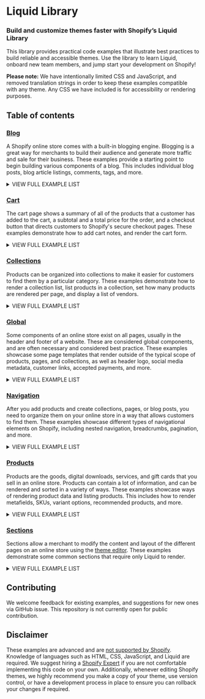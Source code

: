 # Liquid Library
### Build and customize themes faster with Shopify’s Liquid Library

This library provides practical code examples that illustrate best practices to build reliable and accessible themes. Use the library to learn Liquid, onboard new team members, and jump start your development on Shopify!

**Please note:** We have intentionally limited CSS and JavaScript, and removed translation strings in order to keep these examples compatible with any theme. Any CSS we have included is for accessibility or rendering purposes.

 ## Table of contents

### <a href="https://github.com/Shopify/liquid-library-examples/tree/master/blog">Blog</a>

A Shopify online store comes with a built-in blogging engine. Blogging is a great way for merchants to build their audience and generate more traffic and sale for their business. These examples provide a starting point to begin building various components of a blog. This includes individual blog posts, blog article listings, comments, tags, and more.


<details><summary>VIEW FULL EXAMPLE LIST</summary>

 - <a href="https://github.com/Shopify/liquid-library-examples/tree/master/blog#blog-article-list">Blog article list</a>
 - <a href="https://github.com/Shopify/liquid-library-examples/tree/master/blog#blog-article-page">Blog article page</a>
 - <a href="https://github.com/Shopify/liquid-library-examples/tree/master/blog#blog-tag-list">Blog tag list</a>
 - <a href="https://github.com/Shopify/liquid-library-examples/tree/master/blog#comments-list">Comments list</a>
 - <a href="https://github.com/Shopify/liquid-library-examples/tree/master/blog#featured-blog-posts">Featured blog posts</a>
 - <a href="https://github.com/Shopify/liquid-library-examples/tree/master/blog#previous-and-next-article-buttons">Previous and next article buttons</a>
</details>

### <a href="https://github.com/Shopify/liquid-library-examples/tree/master/cart">Cart</a>

The cart page shows a summary of all of the products that a customer has added to the cart, a subtotal and a total price for the order, and a checkout button that directs customers to Shopify's secure checkout pages. These examples demonstrate how to add cart notes, and render the cart form.


<details><summary>VIEW FULL EXAMPLE LIST</summary>

 - <a href="https://github.com/Shopify/liquid-library-examples/tree/master/cart#cart-notes">Cart notes</a>
 - <a href="https://github.com/Shopify/liquid-library-examples/tree/master/cart#checkout-form">Checkout form</a>
</details>

### <a href="https://github.com/Shopify/liquid-library-examples/tree/master/collections">Collections</a>

Products can be organized into collections to make it easier for customers to find them by a particular category. These examples demonstrate how to render a collection list, list products in a collection, set how many products are rendered per page, and display a list of vendors.


<details><summary>VIEW FULL EXAMPLE LIST</summary>

 - <a href="https://github.com/Shopify/liquid-library-examples/tree/master/collections#collection-list">Collection list</a>
 - <a href="https://github.com/Shopify/liquid-library-examples/tree/master/collections#collection-page">Collection page</a>
 - <a href="https://github.com/Shopify/liquid-library-examples/tree/master/collections#product-limit">Product limit</a>
 - <a href="https://github.com/Shopify/liquid-library-examples/tree/master/collections#vendor-link-list">Vendor link list</a>
</details>

### <a href="https://github.com/Shopify/liquid-library-examples/tree/master/global">Global</a>

Some components of an online store exist on all pages, usually in the header and footer of a website. These are considered global components, and are often necessary and considered best practice. These examples showcase some page templates that render outside of the typical scope of products, pages, and collections, as well as header logo, social media metadata, customer links, accepted payments, and more.


<details><summary>VIEW FULL EXAMPLE LIST</summary>

 - <a href="https://github.com/Shopify/liquid-library-examples/tree/master/global#404-page">404 page</a>
 - <a href="https://github.com/Shopify/liquid-library-examples/tree/master/global#copyright-text">Copyright text</a>
 - <a href="https://github.com/Shopify/liquid-library-examples/tree/master/global#customer-account-links">Customer account links</a>
 - <a href="https://github.com/Shopify/liquid-library-examples/tree/master/global#customer-login">Customer login</a>
 - <a href="https://github.com/Shopify/liquid-library-examples/tree/master/global#header-logo">Header logo</a>
 - <a href="https://github.com/Shopify/liquid-library-examples/tree/master/global#og-tags">Og tags</a>
 - <a href="https://github.com/Shopify/liquid-library-examples/tree/master/global#password-page">Password page</a>
 - <a href="https://github.com/Shopify/liquid-library-examples/tree/master/global#payment-icons">Payment icons</a>
 - <a href="https://github.com/Shopify/liquid-library-examples/tree/master/global#skip-link">Skip link</a>
</details>

### <a href="https://github.com/Shopify/liquid-library-examples/tree/master/navigation">Navigation</a>

After you add products and create collections, pages, or blog posts, you need to organize them on your online store in a way that allows customers to find them. These examples showcase different types of navigational elements on Shopify, including nested navigation, breadcrumbs, pagination, and more.


<details><summary>VIEW FULL EXAMPLE LIST</summary>

 - <a href="https://github.com/Shopify/liquid-library-examples/tree/master/navigation#breadcrumb-navigation">Breadcrumb navigation</a>
 - <a href="https://github.com/Shopify/liquid-library-examples/tree/master/navigation#nested-navigation">Nested navigation</a>
 - <a href="https://github.com/Shopify/liquid-library-examples/tree/master/navigation#pagination-simple">Pagination simple</a>
 - <a href="https://github.com/Shopify/liquid-library-examples/tree/master/navigation#pagination">Pagination</a>
 - <a href="https://github.com/Shopify/liquid-library-examples/tree/master/navigation#social-media-navigation">Social media navigation</a>
</details>

### <a href="https://github.com/Shopify/liquid-library-examples/tree/master/products">Products</a>

Products are the goods, digital downloads, services, and gift cards that you sell in an online store. Products can contain a lot of information, and can be rendered and sorted in a variety of ways. These examples showcase ways of rendering product data and listing products. This includes how to render metafields, SKUs, variant options, recommended products, and more.


<details><summary>VIEW FULL EXAMPLE LIST</summary>

 - <a href="https://github.com/Shopify/liquid-library-examples/tree/master/products#product-metafields">Product metafields</a>
 - <a href="https://github.com/Shopify/liquid-library-examples/tree/master/products#product-variant-images">Product variant images</a>
 - <a href="https://github.com/Shopify/liquid-library-examples/tree/master/products#product-variant-selector">Product variant selector</a>
 - <a href="https://github.com/Shopify/liquid-library-examples/tree/master/products#recommended-products-by-collection">Recommended products by collection</a>
 - <a href="https://github.com/Shopify/liquid-library-examples/tree/master/products#recommended-products-tag">Recommended products tag</a>
 - <a href="https://github.com/Shopify/liquid-library-examples/tree/master/products#show-product-sku">Show product sku</a>
 - <a href="https://github.com/Shopify/liquid-library-examples/tree/master/products#single-variant-product">Single variant product</a>
</details>

### <a href="https://github.com/Shopify/liquid-library-examples/tree/master/sections">Sections</a>

Sections allow a merchant to modify the content and layout of the different pages on an online store using the [theme editor](https://help.shopify.com/en/themes/development/theme-editor). These examples demonstrate some common sections that require only Liquid to render.


<details><summary>VIEW FULL EXAMPLE LIST</summary>

 - <a href="https://github.com/Shopify/liquid-library-examples/tree/master/sections#announcement-bar">Announcement bar</a>
 - <a href="https://github.com/Shopify/liquid-library-examples/tree/master/sections#call-to-action">Call to action</a>
 - <a href="https://github.com/Shopify/liquid-library-examples/tree/master/sections#featured-text">Featured text</a>
 - <a href="https://github.com/Shopify/liquid-library-examples/tree/master/sections#homepage-quotes">Homepage quotes</a>
 - <a href="https://github.com/Shopify/liquid-library-examples/tree/master/sections#logo-list">Logo list</a>
 - <a href="https://github.com/Shopify/liquid-library-examples/tree/master/sections#password-content">Password content</a>
</details>

 ## Contributing
We welcome feedback for existing examples, and suggestions for new ones via GitHub issue. This repository is not currently open for public contribution.

 ## Disclaimer
These examples are advanced and are [not supported by Shopify](https://help.shopify.com/en/themes/customization#unsupported-customizations). Knowledge of languages such as HTML, CSS, JavaScript, and Liquid are required. We suggest hiring a [Shopify Expert](https://experts.shopify.com/services/) if you are not comfortable implementing this code on your own. Additionally, whenever editing Shopify themes, we highly recommend you make a copy of your theme, use version control, or have a development process in place to ensure you can rollback your changes if required.